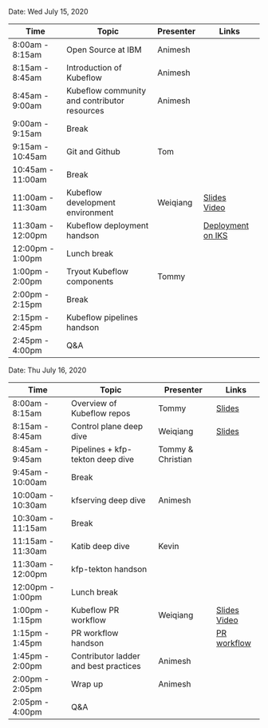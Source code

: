 Date: Wed July 15, 2020

|Time|Topic|Presenter|Links|
|---|---|---|---|
|8:00am - 8:15am|Open Source at IBM|Animesh||
|8:15am - 8:45am|Introduction of Kubeflow|Animesh||
|8:45am - 9:00am|Kubeflow community and contributor resources|Animesh||
|9:00am - 9:15am|Break|||
|9:15am - 10:45am|Git and Github|Tom||
|10:45am - 11:00am|Break|||
|11:00am - 11:30am|Kubeflow development environment|Weiqiang|[Slides](Presentations/DevEnv.pdf)<br>[Video](https://youtu.be/UwaKoVJwaaI)|
|11:30am - 12:00pm|Kubeflow deployment handson||[Deployment on IKS](HandsOn/Deployment/kubeflow-on-iks.md)
|12:00pm - 1:00pm|Lunch break|||
|1:00pm - 2:00pm|Tryout Kubeflow components|Tommy||
|2:00pm - 2:15pm|Break|||
|2:15pm - 2:45pm|Kubeflow pipelines handson|||
|2:45pm - 4:00pm|Q&A|||

Date: Thu July 16, 2020

|Time|Topic|Presenter|Links|
|---|---|---|---|
|8:00am - 8:15am|Overview of Kubeflow repos|Tommy|[Slides](Presentations/KubeflowRepos.pdf)|
|8:15am - 8:45am|Control plane deep dive|Weiqiang|[Slides](Presentations/KubeflowControlPlane.pdf)|
|8:45am - 9:45am|Pipelines + kfp-tekton deep dive|Tommy & Christian||
|9:45am - 10:00am|Break|||
|10:00am - 10:30am|kfserving deep dive|Animesh||
|10:30am - 11:15am|Break|||
|11:15am - 11:30am|Katib deep dive|Kevin||
|11:30am - 12:00pm|kfp-tekton handson|||
|12:00pm - 1:00pm|Lunch break|||
|1:00pm - 1:15pm|Kubeflow PR workflow|Weiqiang|[Slides](Presentations/PRworkflow.pdf)<br>[Video](https://youtu.be/4EBQkfbbUTM)|
|1:15pm - 1:45pm|PR workflow handson||[PR workflow](HandsOn/PRworkflow/PRworkflow.md)|
|1:45pm - 2:00pm|Contributor ladder and best practices|Animesh||
|2:00pm - 2:05pm|Wrap up|Animesh||
|2:05pm - 4:00pm|Q&A|||
